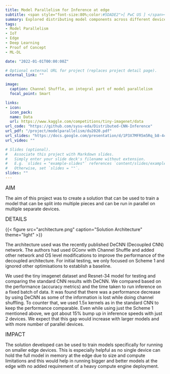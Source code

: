 ```yaml
---
title: Model Parallelism for Inference at edge
subtitle: <span style="font-size:80%;color:#5DADE2">[ PwC US ] </span><span style="font-size:80%"><a href="https://www.linkedin.com/in/venkat-will-not-give-up/" target="_blank">Venkata Koyya</a>, <a href="https://www.linkedin.com/in/siddhesh-zanj-2b934496/" target="_blank">Siddhesh Zanj</a>, Prasang Gupta</span>
summary: Explored distributing model components across different devices to enable running large models on edge with multiple smaller devices
tags:
- Model Parallelism
- IoT
- Edge
- Deep Learning
- Proof of Concept
- ML-DL

date: "2022-01-01T00:00:00Z"

# Optional external URL for project (replaces project detail page).
external_link: ""

image:
  caption: Channel Shuffle, an integral part of model parallelism
  focal_point: Smart

links:
- icon: 
  icon_pack: 
  name: Data
  url: https://www.kaggle.com/competitions/tiny-imagenet/data
url_code: "https://github.com/sysu-eda/Distributed-CNN-Inference"
url_pdf: "/project/modelparallelism/du2020.pdf"
url_slides: "https://docs.google.com/presentation/d/1P3X7MFR5m5Rq_b8-4cUGkwmrqdQlgOu9"
url_video: ""

# Slides (optional).
#   Associate this project with Markdown slides.
#   Simply enter your slide deck's filename without extension.
#   E.g. `slides = "example-slides"` references `content/slides/example-slides.md`.
#   Otherwise, set `slides = ""`.
slides: ""
---
```


<span style="font-style:bold;font-size:120%"><a class="mt-1">AIM</a></span>

The aim of this project was to create a solution that can be used to train a model that can be split into multiple pieces and can be run in parallel on multiple separate devices.

<span style="font-style:bold;font-size:120%"><a class="mt-1">DETAILS</a></span>

{{< figure src="architecture.png" caption="Solution Architecture" theme="light" >}}

The architecture used was the recently published DeCNN (Decoupled CNN) network. The authors had used GConv with Channel Shuffle and added other network and OS level modifications to improve the performance of the decoupled architecture. For initial testing, we only focused on Scheme 1 and ignored other optimisations to establish a baseline.

We used the tiny imagenet dataset and Resnet-34 model for testing and comparing the standard CNN results with DeCNN. We compared based on the performance (accuracy metrics) and the time taken to run inference on a fixed batch of data. It was found that there was a performance decrease by using DeCNN as some of the information is lost while doing channel shuffling. To counter that, we used 1.5x kernels as in the standard CNN to keep the performance comparable. Even while using just the Scheme 1 mentioned above, we got about 15% bump up in inference speeds with just 2 devices. We expect that this gap would increase with larger models and with more number of parallel devices.

<span style="font-style:bold;font-size:120%"><a class="mt-1">IMPACT</a></span>

The solution developed can be used to train models specifically for running on smaller edge devices. This is especially helpful as no single device can hold the full model in memory at the edge due to size and compute limitations and this would help in running bigger and better models at the edge with no added requirement of a heavy compute engine deployment.